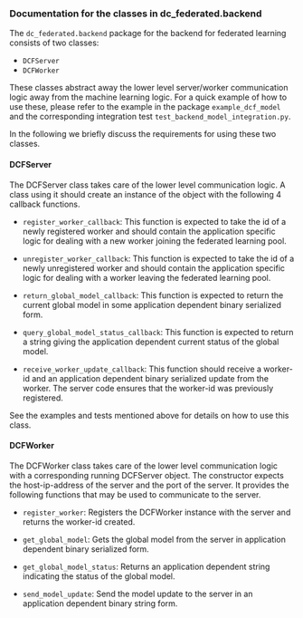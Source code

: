 ### Documentation for the classes in dc_federated.backend

The `dc_federated.backend` package for the backend for federated learning consists of two classes:

- `DCFServer`
- `DCFWorker`

These classes abstract away the lower level server/worker communication logic away from the machine learning logic. For a quick example of how to use these, please refer to the example in the package `example_dcf_model` and the corresponding integration test `test_backend_model_integration.py`.

In the following we briefly discuss the requirements for using these two classes.

#### DCFServer

The DCFServer class takes care of the lower level communication logic. A class using it should create an instance of the object with the following 4 callback functions.

- `register_worker_callback`: This function is expected to take the id of a newly registered worker and should contain the application specific logic for dealing with a new worker joining the federated learning pool.

- `unregister_worker_callback`: This function is expected to take the id of a newly unregistered worker and should contain the application specific logic for dealing with a worker leaving the federated learning pool.

- `return_global_model_callback`: This function is expected to return the current global model in some application dependent binary serialized form.

- `query_global_model_status_callback`: This function is expected to return a string giving the application dependent current status of the global model.

- `receive_worker_update_callback`: This function should receive a worker-id and an application dependent binary serialized update from the worker. The server code ensures that the worker-id was previously registered.

See the examples and tests mentioned above for details on how to use this class.

#### DCFWorker

The DCFWorker class takes care of the lower level communication logic with a corresponding running DCFServer object. The constructor expects the host-ip-address of the server and the port of the server. It provides the following functions that may be used to communicate to the server.

- `register_worker`: Registers the DCFWorker instance with the server and returns the worker-id created.

- `get_global_model`: Gets the global model from the server in application dependent binary serialized form.

- `get_global_model_status`: Returns an application dependent string indicating the status of the global model.

- `send_model_update`: Send the model update to the server in an application dependent binary string form.

